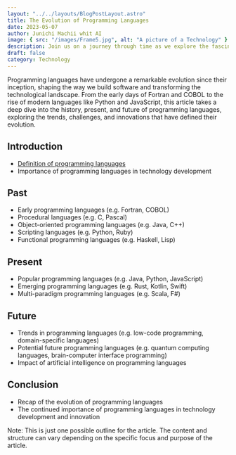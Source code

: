 ```yaml
---
layout: "../../layouts/BlogPostLayout.astro"
title: The Evolution of Programming Languages
date: 2023-05-07
author: Junichi Machii whit AI
image: { src: "/images/Frame5.jpg", alt: "A picture of a Technology" }
description: Join us on a journey through time as we explore the fascinating evolution of programming languages, from their humble beginnings to the cutting-edge languages of today and the potential languages of tomorrow. Discover the key paradigms and trends that have shaped their development, and gain insights into how these languages continue to shape the world of technology and innovation.
draft: false
category: Technology
---
```


Programming languages have undergone a remarkable evolution since their inception, shaping the way we build software and transforming the technological landscape. From the early days of Fortran and COBOL to the rise of modern languages like Python and JavaScript, this article takes a deep dive into the history, present, and future of programming languages, exploring the trends, challenges, and innovations that have defined their evolution.

## Introduction

- [Definition of programming languages](/blog/post-8.md)
- Importance of programming languages in technology development

## Past

- Early programming languages (e.g. Fortran, COBOL)
- Procedural languages (e.g. C, Pascal)
- Object-oriented programming languages (e.g. Java, C++)
- Scripting languages (e.g. Python, Ruby)
- Functional programming languages (e.g. Haskell, Lisp)

## Present

- Popular programming languages (e.g. Java, Python, JavaScript)
- Emerging programming languages (e.g. Rust, Kotlin, Swift)
- Multi-paradigm programming languages (e.g. Scala, F#)

## Future

- Trends in programming languages (e.g. low-code programming, domain-specific languages)
- Potential future programming languages (e.g. quantum computing languages, brain-computer interface programming)
- Impact of artificial intelligence on programming languages

## Conclusion

- Recap of the evolution of programming languages
- The continued importance of programming languages in technology development and innovation

Note: This is just one possible outline for the article. The content and structure can vary depending on the specific focus and purpose of the article.
